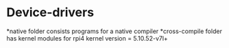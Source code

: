 # Device-drivers
*native folder consists programs for a native compiler
*cross-compile folder has kernel modules for rpi4 kernel version = 5.10.52-v7l+
